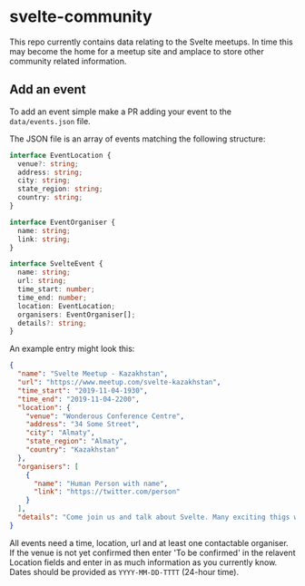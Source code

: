 # svelte-community

This repo currently contains data relating to the Svelte meetups. In time this may become the home for a meetup site and amplace to store other community related information.

## Add an event

To add an event simple make a PR adding your event to the `data/events.json` file.

The JSON file is an array of events matching the following structure:

```ts
interface EventLocation {
  venue?: string;
  address: string;
  city: string;
  state_region: string;
  country: string;
}

interface EventOrganiser {
  name: string;
  link: string;
}

interface SvelteEvent {
  name: string;
  url: string;
  time_start: number;
  time_end: number;
  location: EventLocation;
  organisers: EventOrganiser[];
  details?: string;
}
```

An example entry might look this:

```json
{
  "name": "Svelte Meetup - Kazakhstan",
  "url": "https://www.meetup.com/svelte-kazakhstan",
  "time_start": "2019-11-04-1930",
  "time_end": "2019-11-04-2200",
  "location": {
    "venue": "Wonderous Conference Centre",
    "address": "34 Some Street",
    "city": "Almaty",
    "state_region": "Almaty",
    "country": "Kazakhstan"
  },
  "organisers": [
    {
      "name": "Human Person with name",
      "link": "https://twitter.com/person"
    }
  ],
  "details": "Come join us and talk about Svelte. Many exciting thigs will happen."
}
```

All events need a time, location, url and at least one contactable organiser. If the venue is not yet confirmed then enter 'To be confirmed' in the relavent Location fields and enter in as much information as you currently know. Dates should be provided as `YYYY-MM-DD-TTTT` (24-hour time).
